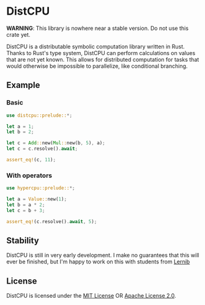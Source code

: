 # DistCPU

**WARNING**: This library is nowhere near a stable version. Do not use this crate yet.

DistCPU is a distributable symbolic computation library written in Rust. Thanks to Rust's type system, DistCPU can perform calculations on values that are not yet known. This allows for distributed computation for tasks that would otherwise be impossible to parallelize, like conditional branching.

## Example

### Basic

```rust
use distcpu::prelude::*;

let a = 1;
let b = 2;

let c = Add::new(Mul::new(b, 5), a);
let c = c.resolve().await;

assert_eq!(c, 11);
```

### With operators

```rust
use hypercpu::prelude::*;

let a = Value::new(1);
let b = a * 2;
let c = b + 3;

assert_eq!(c.resolve().await, 5);
```

## Stability

DistCPU is still in very early development. I make no guarantees that this will ever be finished, but I'm happy to work on this with students from [Lernib](https://github.com/lernib)

## License

DistCPU is licensed under the [MIT License](./LICENSE-MIT) OR [Apache License 2.0](./LICENSE-APACHE).